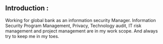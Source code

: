 

## Introduction :

Working for global bank as an information security Manager. Information Security Program Management, Privacy, Technology audit, IT risk management and project management are in my work scope. And always try to keep me in my toes.

